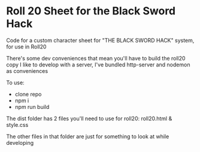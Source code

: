 # Roll 20 Sheet for the Black Sword Hack

Code for a custom character sheet for "THE BLACK SWORD HACK" system, for use in Roll20

There's some dev conveniences that mean you'll have to build the roll20 copy
I like to develop with a server, I've bundled http-server and nodemon as conveniences

To use:
- clone repo
- npm i 
- npm run build

The dist folder has 2 files you'll need to use for roll20:
roll20.html & style.css

The other files in that folder are just for something to look at while developing

